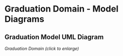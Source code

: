 # Graduation Domain - Model Diagrams

## Graduation Model UML Diagram

<!-- ![Graduation Domain](../../../img/Graduation%20Domain.png) -->

_Graduation Domain (click to enlarge)_
